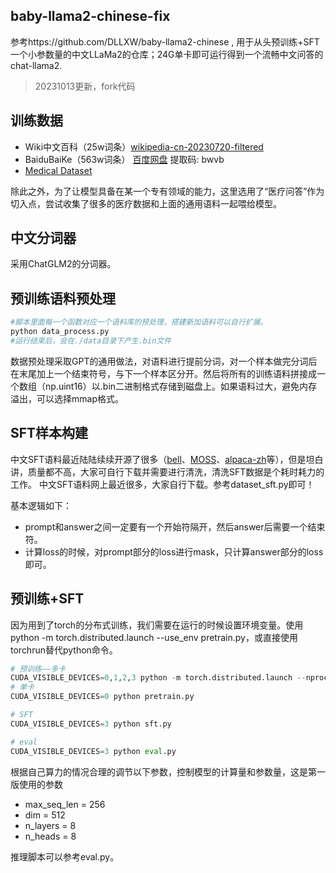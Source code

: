 ## baby-llama2-chinese-fix
参考https://github.com/DLLXW/baby-llama2-chinese , 用于从头预训练+SFT一个小参数量的中文LLaMa2的仓库；24G单卡即可运行得到一个流畅中文问答的chat-llama2.

>20231013更新，fork代码

## 训练数据
- Wiki中文百科（25w词条）[wikipedia-cn-20230720-filtered](https://huggingface.co/datasets/pleisto/wikipedia-cn-20230720-filtered)
- BaiduBaiKe（563w词条）
[百度网盘](https://pan.baidu.com/s/1jIpCHnWLTNYabftavo3DVw?pwd=bwvb)
 提取码: bwvb
- [Medical Dataset](https://huggingface.co/datasets/shibing624/medical/tree/main)

除此之外，为了让模型具备在某一个专有领域的能力，这里选用了“医疗问答”作为切入点，尝试收集了很多的医疗数据和上面的通用语料一起喂给模型。


## 中文分词器

采用ChatGLM2的分词器。

## 预训练语料预处理
```python
#脚本里面每一个函数对应一个语料库的预处理，搭建新加语料可以自行扩展。
python data_process.py
#运行结束后，会在./data目录下产生.bin文件
```
数据预处理采取GPT的通用做法，对语料进行提前分词，对一个样本做完分词后在末尾加上一个结束符号，与下一个样本区分开。然后将所有的训练语料拼接成一个数组（np.uint16）以.bin二进制格式存储到磁盘上。如果语料过大，避免内存溢出，可以选择mmap格式。

## SFT样本构建
中文SFT语料最近陆陆续续开源了很多（[bell](https://huggingface.co/datasets/BelleGroup/train_1M_CN)、[MOSS](https://github.com/OpenLMLab/MOSS/tree/main/SFT_data)、[alpaca-zh](https://huggingface.co/datasets/shibing624/alpaca-zh)等），但是坦白讲，质量都不高，大家可自行下载并需要进行清洗，清洗SFT数据是个耗时耗力的工作。
中文SFT语料网上最近很多，大家自行下载。参考dataset_sft.py即可！

基本逻辑如下：
- prompt和answer之间一定要有一个开始符隔开，然后answer后需要一个结束符。
- 计算loss的时候，对prompt部分的loss进行mask，只计算answer部分的loss即可。

## 预训练+SFT
因为用到了torch的分布式训练，我们需要在运行的时候设置环境变量。使用python -m torch.distributed.launch --use_env pretrain.py，或直接使用torchrun替代python命令。

```python
# 预训练——多卡
CUDA_VISIBLE_DEVICES=0,1,2,3 python -m torch.distributed.launch --nproc_per_node=4 --use_env pretrain.py
# 单卡
CUDA_VISIBLE_DEVICES=0 python pretrain.py

# SFT
CUDA_VISIBLE_DEVICES=3 python sft.py

# eval
CUDA_VISIBLE_DEVICES=3 python eval.py
```


根据自己算力的情况合理的调节以下参数，控制模型的计算量和参数量，这是第一版使用的参数
- max_seq_len = 256
- dim = 512
- n_layers = 8
- n_heads = 8

推理脚本可以参考eval.py。



